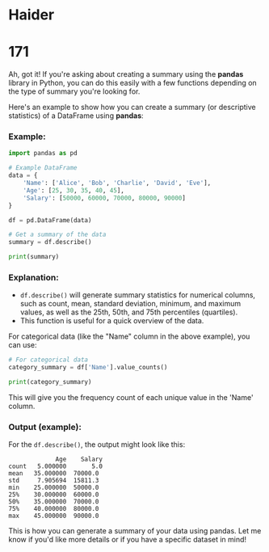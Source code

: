 # Haider
# 171
Ah, got it! If you're asking about creating a summary using the **pandas** library in Python, you can do this easily with a few functions depending on the type of summary you're looking for.

Here's an example to show how you can create a summary (or descriptive statistics) of a DataFrame using **pandas**:

### Example:

```python
import pandas as pd

# Example DataFrame
data = {
    'Name': ['Alice', 'Bob', 'Charlie', 'David', 'Eve'],
    'Age': [25, 30, 35, 40, 45],
    'Salary': [50000, 60000, 70000, 80000, 90000]
}

df = pd.DataFrame(data)

# Get a summary of the data
summary = df.describe()

print(summary)
```

### Explanation:
- `df.describe()` will generate summary statistics for numerical columns, such as count, mean, standard deviation, minimum, and maximum values, as well as the 25th, 50th, and 75th percentiles (quartiles).
- This function is useful for a quick overview of the data.

For categorical data (like the "Name" column in the above example), you can use:

```python
# For categorical data
category_summary = df['Name'].value_counts()

print(category_summary)
```

This will give you the frequency count of each unique value in the 'Name' column.

### Output (example):

For the `df.describe()`, the output might look like this:

```
             Age    Salary
count   5.000000       5.0
mean   35.000000  70000.0
std     7.905694  15811.3
min    25.000000  50000.0
25%    30.000000  60000.0
50%    35.000000  70000.0
75%    40.000000  80000.0
max    45.000000  90000.0
```

This is how you can generate a summary of your data using pandas. Let me know if you'd like more details or if you have a specific dataset in mind!
